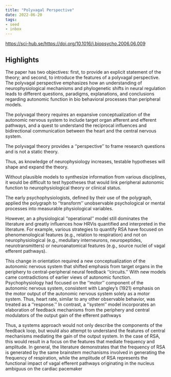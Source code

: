 ```yaml
---
title: "Polyvagal Perspective"
date: 2022-06-20
tags:
- seed
- inbox
---
```


https://sci-hub.se/https://doi.org/10.1016/j.biopsycho.2006.06.009

## Highlights
The paper has two objectives: first, to provide an explicit statement of the theory; and second, to introduce the features of a polyvagal perspective. The polyvagal perspective emphasizes how an understanding of neurophysiological mechanisms and phylogenetic shifts in neural regulation leads to different questions, paradigms, explanations, and conclusions regarding autonomic function in bio behavioral processes than peripheral models.

The polyvagal theory requires an expansive conceptualization of the autonomic nervous system to include target organ afferent and efferent pathways, and a quest to understand the reciprocal influences and bidirectional communication between the heart and the central nervous system.

The polyvagal theory provides a ‘‘perspective’’ to frame research questions and is not a static theory. 

Thus, as knowledge of neurophysiology
increases, testable hypotheses will shape and expand the theory.

Without plausible models to synthesize information from various disciplines, it would be difficult to test hypotheses that would link peripheral autonomic function to neurophysiological theory or clinical status.

The early psychophysiologists, defined by their use of the polygraph, applied the polygraph to ‘‘transform’’ unobservable psychological or mental processes into measurable physiological variables.

However, an a physiological ‘‘operational’’ model still dominates the literature and greatly influences how HRVis quantified and interpreted in the literature. For example, various strategies to quantify RSA have focused on phenomenological features (e.g., relation to respiration) and not on neurophysiological (e.g., medullary interneurons, neuropeptides, neurotransmitters) or neuroanatomical features (e.g., source nuclei of vagal efferent pathways).

This change in orientation required a new conceptualization
of the autonomic nervous system that shifted emphasis from
target organs in the periphery to central-peripheral neural
feedback ‘‘circuits.’’ With new models came contradictions of
earlier views of autonomic function. Psychophysiology had
focused on the ‘‘motor’’ component of the autonomic nervous
system, consistent with Langley’s (1921) emphasis on the
motor output of the autonomic nervous system solely as a motor
system. Thus, heart rate, similar to any other observable
behavior, was treated as a ‘‘response.’’ In contrast, a ‘‘system’’
model incorporates an elaboration of feedback mechanisms
from the periphery and central modulators of the output gain of
the efferent pathways

Thus, a systems approach would not only describe the components of the feedback loop, but would also attempt to understand the features of central mechanisms mediating the gain of the output system. In the case of RSA, this would result in a focus on the features that mediate frequency and amplitude. In general, the literature demonstrates that the frequency of RSA is generated by the same brainstem mechanisms involved in generating the frequency of respiration, while the amplitude of RSA represents the functional impact of vagal efferent pathways originating in the nucleus ambiguus on the cardiac pacemaker